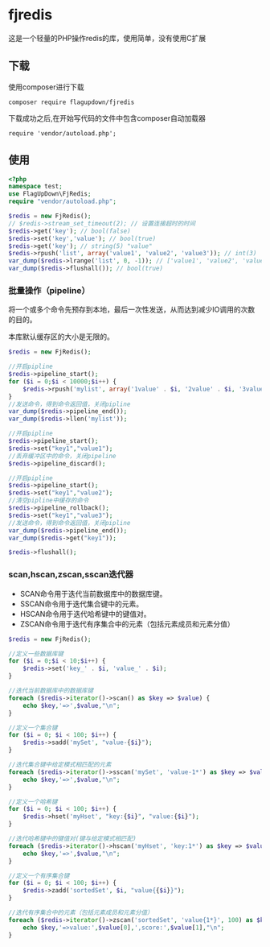 # fjredis #

这是一个轻量的PHP操作redis的库，使用简单，没有使用C扩展

## 下载

使用composer进行下载

```
composer require flagupdown/fjredis
```

下载成功之后,在开始写代码的文件中包含composer自动加载器

```
require 'vendor/autoload.php';
```

## 使用

```php
<?php
namespace test;
use FlagUpDown\FjRedis;
require "vendor/autoload.php";

$redis = new FjRedis();
// $redis->stream_set_timeout(2); // 设置连接超时的时间
$redis->get('key'); // bool(false)
$redis->set('key','value'); // bool(true)
$redis->get('key'); // string(5) "value"
$redis->rpush('list', array('value1', 'value2', 'value3')); // int(3)
var_dump($redis->lrange('list', 0, -1)); // ['value1', 'value2', 'value3']
var_dump($redis->flushall()); // bool(true)
```

### 批量操作（pipeline）

将一个或多个命令先预存到本地，最后一次性发送，从而达到减少IO调用的次数的目的。

本库默认缓存区的大小是无限的。

```php
$redis = new FjRedis();

//开启pipline
$redis->pipeline_start();
for ($i = 0;$i < 10000;$i++) {
    $redis->rpush('mylist', array('1value' . $i, '2value' . $i, '3value' . $i));
}
//发送命令，得到命令返回值，关闭pipline
var_dump($redis->pipeline_end());
var_dump($redis->llen('mylist'));

//开启pipline
$redis->pipeline_start();
$redis->set("key1","value1");
//丢弃缓冲区中的命令，关闭pipeline
$redis->pipeline_discard();

//开启pipline
$redis->pipeline_start();
$redis->set("key1","value2");
//清空pipline中缓存的命令
$redis->pipeline_rollback();
$redis->set("key1","value3");
//发送命令，得到命令返回值，关闭pipline
var_dump($redis->pipeline_end());
var_dump($redis->get("key1"));

$redis->flushall();
```

### scan,hscan,zscan,sscan迭代器

+ SCAN命令用于迭代当前数据库中的数据库键。
+ SSCAN命令用于迭代集合键中的元素。
+ HSCAN命令用于迭代哈希键中的键值对。
+ ZSCAN命令用于迭代有序集合中的元素（包括元素成员和元素分值）

```php
$redis = new FjRedis();

//定义一些数据库键
for ($i = 0;$i < 10;$i++) {
    $redis->set('key_' . $i, 'value_' . $i);
}

//迭代当前数据库中的数据库键
foreach ($redis->iterator()->scan() as $key => $value) {
    echo $key,'=>',$value,"\n";
}

//定义一个集合键
for ($i = 0; $i < 100; $i++) {
    $redis->sadd('mySet', "value-{$i}");
}

//迭代集合键中给定模式相匹配的元素
foreach ($redis->iterator()->sscan('mySet', 'value-1*') as $key => $value) {
    echo $key,'=>',$value,"\n";
}

//定义一个哈希键
for ($i = 0; $i < 100; $i++) {
    $redis->hset('myHset', "key:{$i}", "value:{$i}");
}

//迭代哈希键中的键值对(键与给定模式相匹配)
foreach ($redis->iterator()->hscan('myHset', 'key:1*') as $key => $value) {
    echo $key,'=>',$value,"\n";
}

//定义一个有序集合键
for ($i = 0; $i < 100; $i++) {
    $redis->zadd('sortedSet', $i, "value{{$i}}");
}

//迭代有序集合中的元素（包括元素成员和元素分值）
foreach ($redis->iterator()->zscan('sortedSet', 'value{1*}', 100) as $key => $value) {
    echo $key,'=>value:',$value[0],',score:',$value[1],"\n";
}
```

